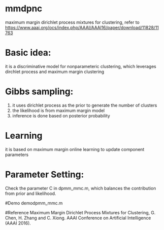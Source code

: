 # mmdpnc
maximum margin dirichlet process mixtures for clustering, refer to https://www.aaai.org/ocs/index.php/AAAI/AAAI16/paper/download/11828/11763

# Basic idea: 
it is a discriminative model for nonparameteric clustering, which leverages dirchlet process and maximum margin clustering

# Gibbs sampling: 
1. it uses dirichlet process as the prior to generate the number of clusters
2. the likelihood is from maximum margin model
3. inference is done based on posterior probability

# Learning
it is based on maximum margin online learning to update component parameters

# Parameter Setting: 
Check the parameter C in dpmm_mmc.m, which balances the contribution from prior and likelihood.

#Demo
demodpmm_mmc.m

#Reference
Maximum Margin Dirichlet Process Mixtures for Clustering, G. Chen, H. Zhang and C. Xiong. AAAI Conference on Artificial Intelligence (AAAI 2016).
